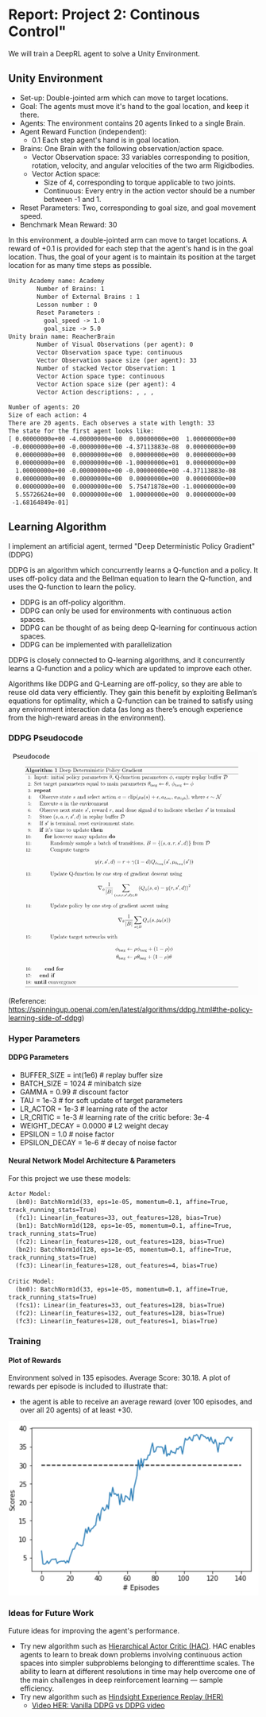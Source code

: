 # Report: Project 2: Continous Control"

We will train a DeepRL agent to solve a Unity Environment.

## Unity Environment

+ Set-up: Double-jointed arm which can move to target locations.
+ Goal: The agents must move it's hand to the goal location, and keep it there.
+ Agents: The environment contains 20 agents linked to a single Brain.
+ Agent Reward Function (independent):
  + 0.1 Each step agent's hand is in goal location.
+ Brains: One Brain with the following observation/action space.
  + Vector Observation space: 33 variables corresponding to position, rotation, velocity, and angular velocities of the two arm Rigidbodies.
  + Vector Action space: 
      + Size of 4, corresponding to torque applicable to two joints.
      + Continuous: Every entry in the action vector should be a number between -1 and 1.
+ Reset Parameters: Two, corresponding to goal size, and goal movement speed.
+ Benchmark Mean Reward: 30

In this environment, a double-jointed arm can move to target locations. A reward of +0.1 is provided for each step that the agent's hand is in the goal location. Thus, the goal of your agent is to maintain its position at the target location for as many time steps as possible.


~~~~
Unity Academy name: Academy
        Number of Brains: 1
        Number of External Brains : 1
        Lesson number : 0
        Reset Parameters :
          goal_speed -> 1.0
          goal_size -> 5.0
Unity brain name: ReacherBrain
        Number of Visual Observations (per agent): 0
        Vector Observation space type: continuous
        Vector Observation space size (per agent): 33
        Number of stacked Vector Observation: 1
        Vector Action space type: continuous
        Vector Action space size (per agent): 4
        Vector Action descriptions: , , , 
~~~~

~~~~
Number of agents: 20
Size of each action: 4
There are 20 agents. Each observes a state with length: 33
The state for the first agent looks like: 
[ 0.00000000e+00 -4.00000000e+00  0.00000000e+00  1.00000000e+00
 -0.00000000e+00 -0.00000000e+00 -4.37113883e-08  0.00000000e+00
  0.00000000e+00  0.00000000e+00  0.00000000e+00  0.00000000e+00
  0.00000000e+00  0.00000000e+00 -1.00000000e+01  0.00000000e+00
  1.00000000e+00 -0.00000000e+00 -0.00000000e+00 -4.37113883e-08
  0.00000000e+00  0.00000000e+00  0.00000000e+00  0.00000000e+00
  0.00000000e+00  0.00000000e+00  5.75471878e+00 -1.00000000e+00
  5.55726624e+00  0.00000000e+00  1.00000000e+00  0.00000000e+00
 -1.68164849e-01]
~~~~

## Learning Algorithm

I implement an artificial agent, termed "Deep Deterministic Policy Gradient"(DDPG)

DDPG is an algorithm which concurrently learns a Q-function and a policy. It uses off-policy data and the Bellman equation to learn the Q-function, and uses the Q-function to learn the policy.

+ DDPG is an off-policy algorithm.
+ DDPG can only be used for environments with continuous action spaces.
+ DDPG can be thought of as being deep Q-learning for continuous action spaces.
+ DDPG can be implemented with parallelization

DDPG is closely connected to Q-learning algorithms, and it concurrently learns a Q-function and a policy which are updated to improve each other.

Algorithms like DDPG and Q-Learning are off-policy, so they are able to reuse old data very efficiently. They gain this benefit by exploiting Bellman’s equations for optimality, which a Q-function can be trained to satisfy using any environment interaction data (as long as there’s enough experience from the high-reward areas in the environment).


### DDPG Pseudocode
![dpg-pseudocode](./img/ddpg-pseudocode.png "dpg-pseudocode")
(Reference: https://spinningup.openai.com/en/latest/algorithms/ddpg.html#the-policy-learning-side-of-ddpg)

### Hyper Parameters
#### DDPG Parameters

+ BUFFER_SIZE = int(1e6)        # replay buffer size
+ BATCH_SIZE = 1024             # minibatch size
+ GAMMA = 0.99                  # discount factor
+ TAU = 1e-3                    # for soft update of target parameters
+ LR_ACTOR = 1e-3               # learning rate of the actor 
+ LR_CRITIC = 1e-3              # learning rate of the critic before: 3e-4
+ WEIGHT_DECAY = 0.0000         # L2 weight decay
+ EPSILON = 1.0                 # noise factor
+ EPSILON_DECAY = 1e-6          # decay of noise factor

#### Neural Network Model Architecture & Parameters
For this project we use these models:

~~~~
Actor Model:
  (bn0): BatchNorm1d(33, eps=1e-05, momentum=0.1, affine=True, track_running_stats=True)
  (fc1): Linear(in_features=33, out_features=128, bias=True)
  (bn1): BatchNorm1d(128, eps=1e-05, momentum=0.1, affine=True, track_running_stats=True)
  (fc2): Linear(in_features=128, out_features=128, bias=True)
  (bn2): BatchNorm1d(128, eps=1e-05, momentum=0.1, affine=True, track_running_stats=True)
  (fc3): Linear(in_features=128, out_features=4, bias=True)

Critic Model:
  (bn0): BatchNorm1d(33, eps=1e-05, momentum=0.1, affine=True, track_running_stats=True)
  (fcs1): Linear(in_features=33, out_features=128, bias=True)
  (fc2): Linear(in_features=132, out_features=128, bias=True)
  (fc3): Linear(in_features=128, out_features=1, bias=True)
~~~~

### Training

#### Plot of Rewards

Environment solved in 135 episodes. Average Score: 30.18. 
A plot of rewards per episode is included to illustrate that:

+ the agent is able to receive an average reward (over 100 episodes, and over all 20 agents) of at least +30.

![rewards.png](./img/rewards.png "rewards.png")


### Ideas for Future Work

Future ideas for improving the agent's performance.

+ Try new algorithm such as [Hierarchical Actor Critic (HAC)](https://arxiv.org/abs/1712.00948.pdf). HAC enables agents to learn to break down problems involving continuous action spaces into simpler subproblems belonging to differenttime scales. The ability to learn at different resolutions in time may help overcome one of the main challenges in deep reinforcement learning — sample efficiency.
+ Try new algorithm such as [Hindsight Experience Replay (HER)](https://arxiv.org/abs/1707.01495.pdf)  
    + [Video HER: Vanilla DDPG vs DDPG video](https://www.youtube.com/watch?time_continue=130&v=Dz_HuzgMxzo )

